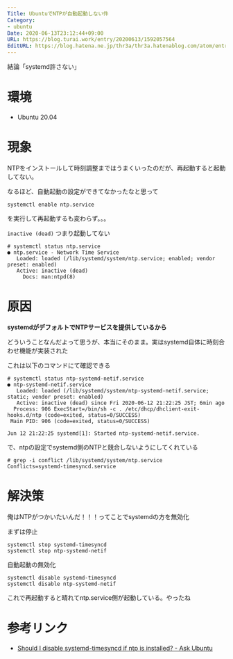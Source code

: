 ```yaml
---
Title: UbuntuでNTPが自動起動しない件
Category:
- ubuntu
Date: 2020-06-13T23:12:44+09:00
URL: https://blog.turai.work/entry/20200613/1592057564
EditURL: https://blog.hatena.ne.jp/thr3a/thr3a.hatenablog.com/atom/entry/26006613584213337
---
```


結論「systemd許さない」

# 環境

- Ubuntu 20.04

# 現象

NTPをインストールして時刻調整まではうまくいったのだが、再起動すると起動してない。

なるほど、自動起動の設定ができてなかったなと思って

```
systemctl enable ntp.service
```

を実行して再起動するも変わらず。。。

`inactive (dead)` つまり起動してない

```
# systemctl status ntp.service
● ntp.service - Network Time Service
   Loaded: loaded (/lib/systemd/system/ntp.service; enabled; vendor preset: enabled)
   Active: inactive (dead)
     Docs: man:ntpd(8)
```

# 原因

**systemdがデフォルトでNTPサービスを提供しているから**

どういうことなんだよって思うが、本当にそのまま。実はsystemd自体に時刻合わせ機能が実装された

これは以下のコマンドにて確認できる

```
# systemctl status ntp-systemd-netif.service
● ntp-systemd-netif.service
   Loaded: loaded (/lib/systemd/system/ntp-systemd-netif.service; static; vendor preset: enabled)
   Active: inactive (dead) since Fri 2020-06-12 21:22:25 JST; 6min ago
  Process: 906 ExecStart=/bin/sh -c . /etc/dhcp/dhclient-exit-hooks.d/ntp (code=exited, status=0/SUCCESS)
 Main PID: 906 (code=exited, status=0/SUCCESS)

Jun 12 21:22:25 systemd[1]: Started ntp-systemd-netif.service.
```

で、ntpの設定でsystemd側のNTPと競合しないようにしてくれている

```
# grep -i conflict /lib/systemd/system/ntp.service 
Conflicts=systemd-timesyncd.service
```

# 解決策

俺はNTPがつかいたいんだ！！！ってことでsystemdの方を無効化

まずは停止

```
systemctl stop systemd-timesyncd
systemctl stop ntp-systemd-netif
```

自動起動の無効化

```
systemctl disable systemd-timesyncd
systemctl disable ntp-systemd-netif
```

これで再起動すると晴れてntp.service側が起動している。やったね

# 参考リンク

- [Should I disable systemd-timesyncd if ntp is installed? - Ask Ubuntu](https://askubuntu.com/questions/1237416/should-i-disable-systemd-timesyncd-if-ntp-is-installed)
